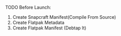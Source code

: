 TODO Before Launch:
1. Create Snapcraft Manifest(Compile From Source)
2. Create Flatpak Metadata
3. Create Flatpak Manifest (Debtap It)

